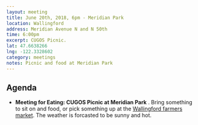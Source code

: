 ```yaml
---
layout: meeting
title: June 20th, 2018, 6pm - Meridian Park
location: Wallingford
address: Meridian Avenue N and N 50th
time: 6:00pm
excerpt: CUGOS Picnic.
lat: 47.6638266
lng: -122.3328602
category: meetings
notes: Picnic and food at Meridian Park
---
```



## Agenda
- **Meeting for Eating: CUGOS Picnic at Meridian Park** . Bring something to sit on and food, or pick something up at the [Wallingford farmers market](http://www.sfmamarkets.com/visit-wallingford-farmers-market/).  The weather is forcasted to be sunny and hot. 
